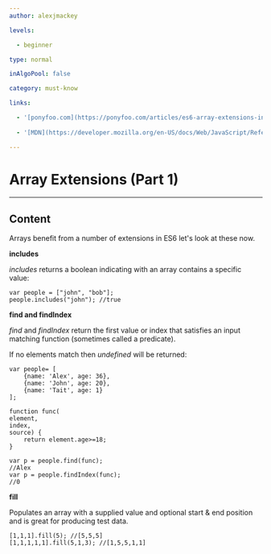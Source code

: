 ```yaml
---
author: alexjmackey

levels:

  - beginner

type: normal

inAlgoPool: false

category: must-know

links:

  - '[ponyfoo.com](https://ponyfoo.com/articles/es6-array-extensions-in-depth){website}'
  
  - '[MDN](https://developer.mozilla.org/en-US/docs/Web/JavaScript/Reference/Global_Objects/Array){website}'

---
```

# Array Extensions (Part 1)

---
## Content

Arrays benefit from a number of extensions in ES6 let's look at these now.

**includes**

*includes* returns a boolean indicating with an array contains a specific value:

```
var people = ["john", "bob"];
people.includes("john"); //true
```

**find and findIndex**

*find* and *findIndex* return the first value or index that satisfies an input matching function (sometimes called a predicate). 

If no elements match then *undefined* will be returned:

```
var people= [
    {name: 'Alex', age: 36},
    {name: 'John', age: 20},
    {name: 'Tait', age: 1}
];

function func(
element, 
index, 
source) { 
    return element.age>=18;
}

var p = people.find(func);
//Alex
var p = people.findIndex(func);
//0

```

**fill**

Populates an array with a supplied value and optional start & end position and is great for producing test data.

```
[1,1,1].fill(5); //[5,5,5]
[1,1,1,1,1].fill(5,1,3); //[1,5,5,1,1] 
```